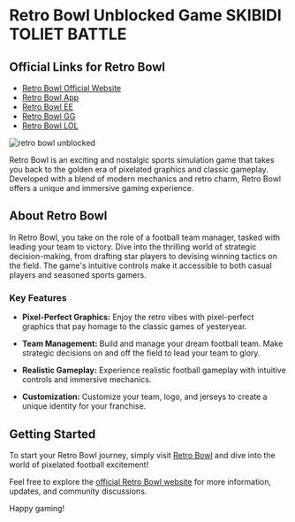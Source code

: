 # Retro Bowl Unblocked Game SKIBIDI TOLIET BATTLE


## Official Links for Retro Bowl

- [Retro Bowl Official Website](https://retrobowl.me/)
- [Retro Bowl App](https://retrobowl.app)
- [Retro Bowl EE](https://retrobowl.ee)
- [Retro Bowl GG](https://retrobowl.gg)
- [Retro Bowl LOL](https://retrobowl.lol)


![retro bowl unblocked](https://retrobowl.me/wp-content/uploads/2023/08/feature-image-1.png.webp?raw=true "Retro Bowl Unblocked")


Retro Bowl is an exciting and nostalgic sports simulation game that takes you back to the golden era of pixelated graphics and classic gameplay. Developed with a blend of modern mechanics and retro charm, Retro Bowl offers a unique and immersive gaming experience.

## About Retro Bowl

In Retro Bowl, you take on the role of a football team manager, tasked with leading your team to victory. Dive into the thrilling world of strategic decision-making, from drafting star players to devising winning tactics on the field. The game's intuitive controls make it accessible to both casual players and seasoned sports gamers.

### Key Features

- **Pixel-Perfect Graphics:** Enjoy the retro vibes with pixel-perfect graphics that pay homage to the classic games of yesteryear.

- **Team Management:** Build and manage your dream football team. Make strategic decisions on and off the field to lead your team to glory.

- **Realistic Gameplay:** Experience realistic football gameplay with intuitive controls and immersive mechanics.

- **Customization:** Customize your team, logo, and jerseys to create a unique identity for your franchise.

## Getting Started

To start your Retro Bowl journey, simply visit [Retro Bowl](https://retrobowl.me/) and dive into the world of pixelated football excitement!

Feel free to explore the [official Retro Bowl website](https://retrobowl.me/) for more information, updates, and community discussions.

Happy gaming!
